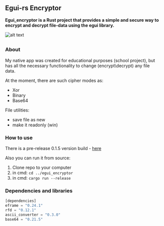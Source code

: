 ## Egui-rs Encryptor
**Egui_encryptor is a Rust project that provides a simple and secure way to encrypt and decrypt file-data using the egui library.**

![alt text](https://cdn.discordapp.com/attachments/774181902336000013/1190259699526938684/crop-image-online.com_1703850399_imagepng_q3fiKa5C.png?ex=65a126ba&is=658eb1ba&hm=1f98821f1cdf298b8faa4872c2fa1d45ed2238018e6b8bc3c79275b66495e254&)
##

### About
My native app was created for educational purposes (school project), but has all the necessary functionality to change (encrypt\decrypt) any file data.

At the moment, there are such cipher modes as:
- Xor 
- Binary
- Base64

File utilities:
- save file as new
- make it readonly (win)

### How to use
There is a pre-release 0.1.5 version build - [here](https://github.com/l420y/egui_encryptor/releases/tag/version-0.1.5) 

Also you can run it from source:
1) Clone repo to your computer
2) in cmd: ```cd ../egui_encryptor```
3) in cmd: ```cargo run --release```

### Dependencies and libraries
```rust
[dependencies]
eframe = "0.24.1"
rfd = "0.12.1"
ascii_converter = "0.3.0"
base64 = "0.21.5"
```



